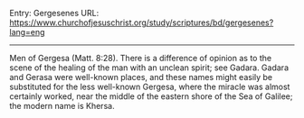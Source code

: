 Entry: Gergesenes
URL: https://www.churchofjesuschrist.org/study/scriptures/bd/gergesenes?lang=eng

---

Men of Gergesa (Matt. 8:28). There is a difference of opinion as to the scene of the healing of the man with an unclean spirit; see Gadara. Gadara and Gerasa were well-known places, and these names might easily be substituted for the less well-known Gergesa, where the miracle was almost certainly worked, near the middle of the eastern shore of the Sea of Galilee; the modern name is Khersa.
